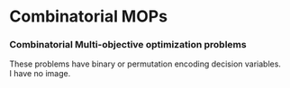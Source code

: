 # Combinatorial MOPs  
### Combinatorial Multi-objective optimization problems  
These problems have binary or permutation encoding decision variables.  
I have no image.
